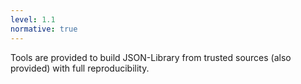 ```yaml
---
level: 1.1
normative: true
---
```


Tools are provided to build JSON-Library from trusted sources (also provided) with full reproducibility.
